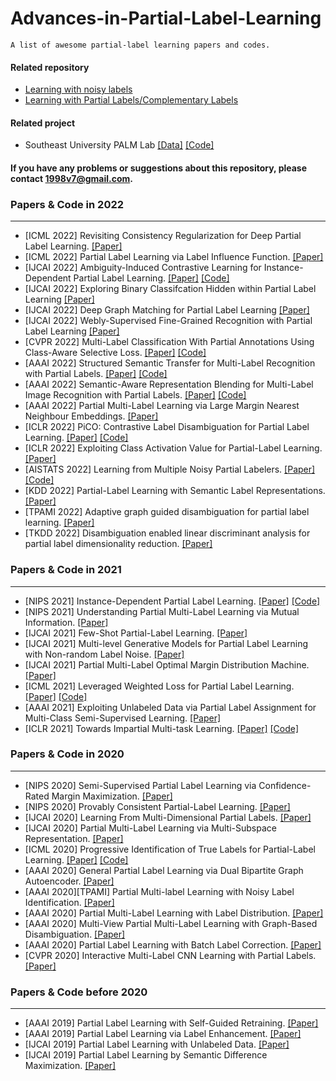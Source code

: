 # Advances-in-Partial-Label-Learning

    A list of awesome partial-label learning papers and codes.

#### Related repository
* [Learning with noisy labels](https://github.com/weijiaheng/Advances-in-Label-Noise-Learning)
* [Learning with Partial Labels/Complementary Labels](https://github.com/wu-dd/Advances-in-Partial-and-Complementary-Label-Learning)

#### Related project
* Southeast University PALM Lab [[Data]](http://palm.seu.edu.cn/zhangml/Resources.htm#data) [[Code]](http://palm.seu.edu.cn/zhangml/Resources.htm#codes)
 
#### If you have any problems or suggestions about this repository, please contact 1998v7@gmail.com.


### Papers & Code in 2022
-----

* [ICML 2022] Revisiting Consistency Regularization for Deep Partial Label Learning. [[Paper]](https://proceedings.mlr.press/v162/wu22l.html)
* [ICML 2022] Partial Label Learning via Label Influence Function. [[Paper]](https://proceedings.mlr.press/v162/gong22c.html)
* [IJCAI 2022] Ambiguity-Induced Contrastive Learning for Instance-Dependent Partial Label Learning. [[Paper]](https://www.ijcai.org/proceedings/2022/0502.pdf) [[Code]](https://github.com/AlphaXia/ABLE)
* [IJCAI 2022] Exploring Binary Classifcation Hidden within Partial Label Learning [[Paper]](https://www.ijcai.org/proceedings/2022/0456.pdf)
* [IJCAI 2022] Deep Graph Matching for Partial Label Learning [[Paper]](https://www.ijcai.org/proceedings/2022/0459.pdf)
* [IJCAI 2022] Webly-Supervised Fine-Grained Recognition with Partial Label Learning [[Paper]](https://www.ijcai.org/proceedings/2022/0209.pdf)
* [CVPR 2022] Multi-Label Classification With Partial Annotations Using Class-Aware Selective Loss. [[Paper]](https://arxiv.org/abs/2110.10955) [[Code]](https://github.com/alibaba-miil/partiallabelingcsl)
* [AAAI 2022] Structured Semantic Transfer for Multi-Label Recognition with Partial Labels. [[Paper]](https://arxiv.org/abs/2112.10941) [[Code]](https://github.com/hcplab-sysu/hcp-mlr-pl)
* [AAAI 2022] Semantic-Aware Representation Blending for Multi-Label Image Recognition with Partial Labels. [[Paper]](https://arxiv.org/abs/2203.02172) [[Code]](https://github.com/hcplab-sysu/hcp-mlr-pl)
* [AAAI 2022] Partial Multi-Label Learning via Large Margin Nearest Neighbour Embeddings. [[Paper]](https://ojs.aaai.org/index.php/AAAI/article/view/20628)
* [ICLR 2022] PiCO: Contrastive Label Disambiguation for Partial Label Learning. [[Paper]](https://openreview.net/pdf?id=EhYjZy6e1gJ) [[Code]](https://github.com/hbzju/pico)
* [ICLR 2022] Exploiting Class Activation Value for Partial-Label Learning. [[Paper]](https://openreview.net/forum?id=qqdXHUGec9h)
* [AISTATS 2022] Learning from Multiple Noisy Partial Labelers. [[Paper]](https://arxiv.org/pdf/2106.04530v2.pdf) [[Code]](https://github.com/batsresearch/nplm)
* [KDD 2022] Partial-Label Learning with Semantic Label Representations. [[Paper]](https://dl.acm.org/doi/abs/10.1145/3534678.3539434)
* [TPAMI 2022] Adaptive graph guided disambiguation for partial label learning. [[Paper]](http://palm.seu.edu.cn/zhangml/files/TPAMI'21b.pdf)
* [TKDD 2022] Disambiguation enabled linear discriminant analysis for partial label dimensionality reduction. [[Paper]](http://palm.seu.edu.cn/zhangml/files/TKDD'21b.pdf)

### Papers & Code in 2021
-----
* [NIPS 2021] Instance-Dependent Partial Label Learning. [[Paper]](https://arxiv.org/pdf/2110.12911v2.pdf) [[Code]](https://github.com/palm-ml/valen)
* [NIPS 2021] Understanding Partial Multi-Label Learning via Mutual Information. [[Paper]](https://arxiv.org/pdf/2110.12911v2.pdf)
* [IJCAI 2021] Few-Shot Partial-Label Learning. [[Paper]](https://arxiv.org/pdf/2106.00984v1.pdf)
* [IJCAI 2021] Multi-level Generative Models for Partial Label Learning with Non-random Label Noise. [[Paper]](https://arxiv.org/pdf/2005.05407v1.pdf)
* [IJCAI 2021] Partial Multi-Label Optimal Margin Distribution Machine. [[Paper]](https://www.ijcai.org/proceedings/2021/0303.pdf)
* [ICML 2021] Leveraged Weighted Loss for Partial Label Learning. [[Paper]](https://arxiv.org/pdf/2106.05731v1.pdf) [[Code]](https://github.com/hongwei-wen/LW-loss-for-partial-label)
* [AAAI 2021] Exploiting Unlabeled Data via Partial Label Assignment for Multi-Class Semi-Supervised Learning. [[Paper]](https://ojs.aaai.org/index.php/AAAI/article/view/17310)
* [ICLR 2021] Towards Impartial Multi-task Learning. [[Paper]](https://openreview.net/forum?id=IMPnRXEWpvr) [[Code]](https://github.com/avivnavon/nash-mtl)

### Papers & Code in 2020
-----
* [NIPS 2020] Semi-Supervised Partial Label Learning via Confidence-Rated Margin Maximization. [[Paper]](https://papers.nips.cc/paper/2020/file/4dea382d82666332fb564f2e711cbc71-Paper.pdf)
* [NIPS 2020] Provably Consistent Partial-Label Learning. [[Paper]](https://papers.nips.cc/paper/2020/file/7bd28f15a49d5e5848d6ec70e584e625-Paper.pdf)
* [IJCAI 2020] Learning From Multi-Dimensional Partial Labels. [[Paper]](https://www.ijcai.org/Proceedings/2020/0407.pdf)
* [IJCAI 2020] Partial Multi-Label Learning via Multi-Subspace Representation. [[Paper]](https://www.ijcai.org/proceedings/2020/0362.pdf)
* [ICML 2020] Progressive Identification of True Labels for Partial-Label Learning. [[Paper]](https://arxiv.org/pdf/2002.08053v3.pdf) [[Code]](https://github.com/Lvcrezia77/PRODEN)
* [AAAI 2020] General Partial Label Learning via Dual Bipartite Graph Autoencoder. [[Paper]](https://arxiv.org/pdf/2001.01290.pdf)
* [AAAI 2020][TPAMI] Partial Multi-label Learning with Noisy Label Identification. [[Paper]](https://ojs.aaai.org/index.php/AAAI/article/view/6117)
* [AAAI 2020] Partial Multi-Label Learning with Label Distribution. [[Paper]](https://ojs.aaai.org/index.php/AAAI/article/view/6124)
* [AAAI 2020] Multi-View Partial Multi-Label Learning with Graph-Based Disambiguation. [[Paper]](https://ojs.aaai.org/index.php/AAAI/article/view/5761)
* [AAAI 2020] Partial Label Learning with Batch Label Correction. [[Paper]](https://ojs.aaai.org/index.php/AAAI/article/view/6132)
* [CVPR 2020] Interactive Multi-Label CNN Learning with Partial Labels. [[Paper]](https://openaccess.thecvf.com/content_CVPR_2020/papers/Huynh_Interactive_Multi-Label_CNN_Learning_With_Partial_Labels_CVPR_2020_paper.pdf)

### Papers & Code before 2020
----
* [AAAI 2019] Partial Label Learning with Self-Guided Retraining. [[Paper]](https://ojs.aaai.org/index.php/AAAI/article/view/4233)
* [AAAI 2019] Partial Label Learning via Label Enhancement. [[Paper]](https://ojs.aaai.org/index.php/AAAI/article/view/4497)
* [IJCAI 2019] Partial Label Learning with Unlabeled Data. [[Paper]](https://www.ijcai.org/Proceedings/2019/0521.pdf)
* [IJCAI 2019] Partial Label Learning by Semantic Difference Maximization. [[Paper]](https://www.ijcai.org/proceedings/2019/0318.pdf)


